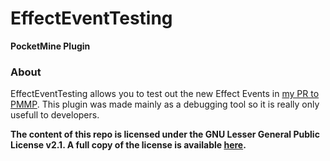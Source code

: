EffectEventTesting
===================
__PocketMine Plugin__

### About

EffectEventTesting allows you to test out the new Effect Events in [my PR to PMMP](https://github.com/pmmp/PocketMine-MP/pull/141).
This plugin was made mainly as a debugging tool so it is really only usefull to developers.

__The content of this repo is licensed under the GNU Lesser General Public License v2.1. A full copy of the license is
available [here](LICENSE).__
